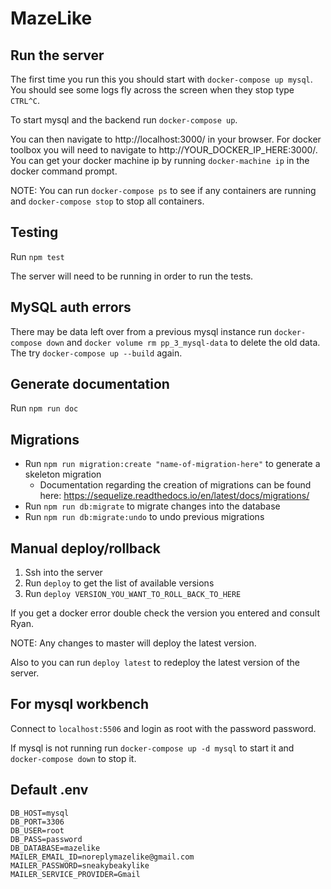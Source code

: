 # MazeLike

## Run the server

The first time you run this you should start with `docker-compose up mysql`.  You should see some logs fly across the screen when they stop type `CTRL^C`.

To start mysql and the backend run `docker-compose up`.

You can then navigate to http://localhost:3000/ in your browser.  For docker toolbox you will need to navigate to http://YOUR_DOCKER_IP_HERE:3000/.  You can get your docker machine ip by running `docker-machine ip` in the docker command prompt.

NOTE: You can run `docker-compose ps` to see if any containers are running and `docker-compose stop` to stop all containers.

## Testing

Run `npm test`

The server will need to be running in order to run the tests.

## MySQL auth errors

There may be data left over from a previous mysql instance run `docker-compose down` and `docker volume rm pp_3_mysql-data` to delete the old data. The try `docker-compose up --build` again.

## Generate documentation

Run `npm run doc`

## Migrations

* Run `npm run migration:create "name-of-migration-here"` to generate a skeleton migration
    * Documentation regarding the creation of migrations can be found here: https://sequelize.readthedocs.io/en/latest/docs/migrations/
* Run `npm run db:migrate` to migrate changes into the database
* Run `npm run db:migrate:undo` to undo previous migrations

## Manual deploy/rollback

1. Ssh into the server
2. Run `deploy` to get the list of available versions
3. Run `deploy VERSION_YOU_WANT_TO_ROLL_BACK_TO_HERE`

If you get a docker error double check the version you entered and consult Ryan.

NOTE: Any changes to master will deploy the latest version.

Also to you can run `deploy latest` to redeploy the latest version of the server.

## For mysql workbench

Connect to `localhost:5506` and login as root with the password password.

If mysql is not running run `docker-compose up -d mysql` to start it and `docker-compose down` to stop it.

## Default .env
```
DB_HOST=mysql
DB_PORT=3306
DB_USER=root
DB_PASS=password
DB_DATABASE=mazelike
MAILER_EMAIL_ID=noreplymazelike@gmail.com
MAILER_PASSWORD=sneakybeakylike
MAILER_SERVICE_PROVIDER=Gmail
```
